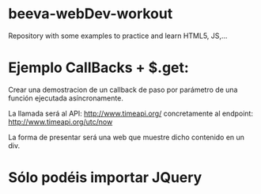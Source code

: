 # beeva-webDev-workout
Repository with some examples to practice and learn HTML5, JS,...

# Ejemplo CallBacks + $.get:

Crear una demostracion de un callback de paso por parámetro de una función ejecutada asíncronamente.

La llamada será al API: http://www.timeapi.org/ concretamente al endpoint: http://www.timeapi.org/utc/now

La forma de presentar será una web que muestre dicho contenido en un div.

# Sólo podéis importar JQuery


